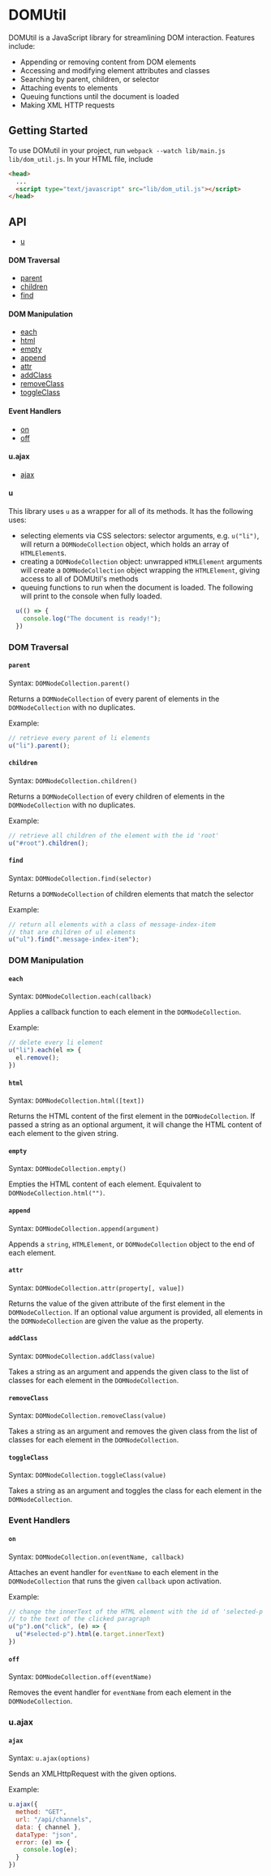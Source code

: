 # DOMUtil

DOMUtil is a JavaScript library for streamlining DOM interaction. Features include:

* Appending or removing content from DOM elements
* Accessing and modifying element attributes and classes
* Searching by parent, children, or selector
* Attaching events to elements
* Queuing functions until the document is loaded
* Making XML HTTP requests

## Getting Started

To use DOMutil in your project, run ```webpack --watch lib/main.js lib/dom_util.js```. In your HTML file, include
```HTML
<head>
  ...
  <script type="text/javascript" src="lib/dom_util.js"></script>
</head>
```

## API

* [u](#u)

#### DOM Traversal
* [parent](#parent)
* [children](#children)
* [find](#find)

#### DOM Manipulation
* [each](#each)
* [html](#html)
* [empty](#empty)
* [append](#append)
* [attr](#attr)
* [addClass](#addClass)
* [removeClass](#removeClass)
* [toggleClass](#toggleClass)

#### Event Handlers
* [on](#on)
* [off](#off)

#### u.ajax
* [ajax](#ajax)

#### u

This library uses ```u``` as a wrapper for all of its methods. It has the following uses:
* selecting elements via CSS selectors: selector arguments, e.g. ```u("li")```, will return a ```DOMNodeCollection``` object, which holds an array of ```HTMLElement```s.
* creating a ```DOMNodeCollection``` object: unwrapped ```HTMLElement``` arguments will create a ```DOMNodeCollection``` object wrapping the ```HTMLElement```, giving access to all of DOMUtil's methods
* queuing functions to run when the document is loaded. The following will print to the console when fully loaded.
```javascript
  u(() => {
    console.log("The document is ready!");
  })
```

### DOM Traversal

#### ```parent```

Syntax: ```DOMNodeCollection.parent()```

Returns a ```DOMNodeCollection``` of every parent of elements in the ```DOMNodeCollection``` with no duplicates.

Example:

```javascript
// retrieve every parent of li elements
u("li").parent();
```

#### ```children```

Syntax: ```DOMNodeCollection.children()```

Returns a ```DOMNodeCollection``` of every children of elements in the ```DOMNodeCollection``` with no duplicates.

Example:

```javascript
// retrieve all children of the element with the id 'root'
u("#root").children();
```

#### ```find```

Syntax: ```DOMNodeCollection.find(selector)```

Returns a ```DOMNodeCollection``` of children elements that match the selector

Example:

```javascript
// return all elements with a class of message-index-item
// that are children of ul elements
u("ul").find(".message-index-item");
```

### DOM Manipulation

#### ```each```

Syntax: ```DOMNodeCollection.each(callback)```

Applies a callback function to each element in the ```DOMNodeCollection```.

Example:

```javascript
// delete every li element
u("li").each(el => {
  el.remove();
})
```

#### ```html```

Syntax: ```DOMNodeCollection.html([text])```

Returns the HTML content of the first element in the ```DOMNodeCollection```. If passed a string as an optional argument, it will change the HTML content of each element to the given string.

#### ```empty```

Syntax: ```DOMNodeCollection.empty()```

Empties the HTML content of each element. Equivalent to ```DOMNodeCollection.html("")```.

#### ```append```

Syntax: ```DOMNodeCollection.append(argument)```

Appends a ```string```, ```HTMLElement```, or ```DOMNodeCollection``` object to the end of each element.

#### ```attr```

Syntax: ```DOMNodeCollection.attr(property[, value])```

Returns the value of the given attribute of the first element in the ```DOMNodeCollection```. If an optional value argument is provided, all elements in the ```DOMNodeCollection``` are given the value as the property.

#### ```addClass```

Syntax: ```DOMNodeCollection.addClass(value)```

Takes a string as an argument and appends the given class to the list of classes for each element in the ```DOMNodeCollection```.

#### ```removeClass```

Syntax: ```DOMNodeCollection.removeClass(value)```

Takes a string as an argument and removes the given class from the list of classes for each element in the ```DOMNodeCollection```.

#### ```toggleClass```

Syntax: ```DOMNodeCollection.toggleClass(value)```

Takes a string as an argument and toggles the class for each element in the ```DOMNodeCollection```.

### Event Handlers

#### ```on```

Syntax: ```DOMNodeCollection.on(eventName, callback)```

Attaches an event handler for ```eventName``` to each element in the ```DOMNodeCollection``` that runs the given ```callback``` upon activation.

Example:

```javascript
// change the innerText of the HTML element with the id of 'selected-p'
// to the text of the clicked paragraph
u("p").on("click", (e) => {
  u("#selected-p").html(e.target.innerText)
})
```

#### ```off```

Syntax: ```DOMNodeCollection.off(eventName)```

Removes the event handler for ```eventName``` from each element in the ```DOMNodeCollection```.

### u.ajax

#### ```ajax```

Syntax: ```u.ajax(options)```

Sends an XMLHttpRequest with the given options.

Example:

```javascript
u.ajax({
  method: "GET",
  url: "/api/channels",
  data: { channel },
  dataType: "json",
  error: (e) => {
    console.log(e);
  }
})
```
